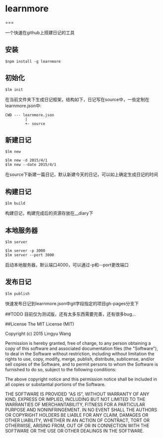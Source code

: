 # learnmore

===

一个快速在github上搭建日记的工具

## 安装

```shell
$npm install -g learnmore
```

## 初始化

```shell
$lm init
```

在当前文件夹下生成日记框架，结构如下，日记写在source中，一些定制在learnmore.json中:

```
CWD --- learnmore.json
		 |
		 +- source
```

## 新建日记

```shell
$lm new

$lm new -d 2015/4/1
$lm new --date 2015/4/1
```

在source下新建一篇日记，默认新建今天的日记，可以如上确定生成日记的时间

## 构建日记

```shell
$lm build
```

构建日记，构建完成后的资源存放在__diary下

## 本地服务器

```shell
$lm server

$lm server -p 3000
$lm server --port 3000
```

启动本地服务器，默认端口4000，可以通过-p和--port更改端口

## 发布日记

```shell
$lm publish
```

快速发布日记到learnmore.json中git字段指定的项目gh-pages分支下

##TODO
目前仅为测试版，还有太多东西需要完善，还有很多bug...

##License
The MIT License (MIT)

Copyright (c) 2015 Lingyu Wang

Permission is hereby granted, free of charge, to any person obtaining a copy
of this software and associated documentation files (the "Software"), to deal
in the Software without restriction, including without limitation the rights
to use, copy, modify, merge, publish, distribute, sublicense, and/or sell
copies of the Software, and to permit persons to whom the Software is
furnished to do so, subject to the following conditions:

The above copyright notice and this permission notice shall be included in all
copies or substantial portions of the Software.

THE SOFTWARE IS PROVIDED "AS IS", WITHOUT WARRANTY OF ANY KIND, EXPRESS OR
IMPLIED, INCLUDING BUT NOT LIMITED TO THE WARRANTIES OF MERCHANTABILITY,
FITNESS FOR A PARTICULAR PURPOSE AND NONINFRINGEMENT. IN NO EVENT SHALL THE
AUTHORS OR COPYRIGHT HOLDERS BE LIABLE FOR ANY CLAIM, DAMAGES OR OTHER
LIABILITY, WHETHER IN AN ACTION OF CONTRACT, TORT OR OTHERWISE, ARISING FROM,
OUT OF OR IN CONNECTION WITH THE SOFTWARE OR THE USE OR OTHER DEALINGS IN THE
SOFTWARE.




